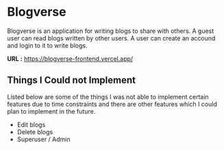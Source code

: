 # Blogverse

Blogverse is an application for writing blogs to share with others. A guest user can read blogs written by other users. A user can create an accound and login to it to write blogs.

**URL :** https://blogverse-frontend.vercel.app/

## Things I Could not Implement

Listed below are some of the things I was not able to implement certain features due to time constraints and there are other features which I could plan to implement in the future.

<ul>
    <li>Edit blogs</li>
    <li>Delete blogs</li>
    <li>Superuser / Admin</li>
</ul>